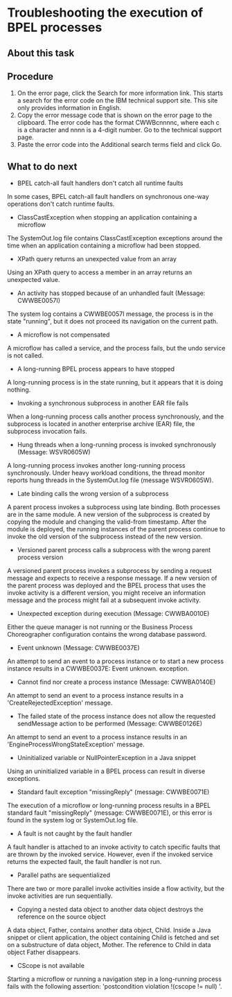 <!-- image -->

# Troubleshooting the execution of BPEL processes

## About this task

## Procedure

1. On the error page, click the Search for more
information link. This starts a search for the error code
on the IBM technical support site. This site only provides
information in English.
2. Copy the error message code that is shown on the error
page to the clipboard. The error code has the format CWWBcnnnnc,
where each c is a character and nnnn is
a 4-digit number. Go to the technical support
page.
3. Paste the error code into the Additional search
terms field and click Go.

## What to do next

- BPEL catch-all fault handlers don't catch all runtime faults

In some cases, BPEL catch-all fault handlers on synchronous one-way operations don't catch runtime faults.
- ClassCastException when stopping an application containing a microflow

The SystemOut.log file contains ClassCastException exceptions around the time when an application containing a microflow had been stopped.
- XPath query returns an unexpected value from an array

Using an XPath query to access a member in an array returns an unexpected value.
- An activity has stopped because of an unhandled fault (Message: CWWBE0057I)

The system log contains a CWWBE0057I message, the process is in the state "running", but it does not proceed its navigation on the current path.
- A microflow is not compensated

A microflow has called a service, and the process fails, but the undo service is not called.
- A long-running BPEL process appears to have stopped

A long-running process is in the state running, but it appears that it is doing nothing.
- Invoking a synchronous subprocess in another EAR file fails

When a long-running process calls another process synchronously, and the subprocess is located in another enterprise archive (EAR) file, the subprocess invocation fails.
- Hung threads when a long-running process is invoked synchronously (Message: WSVR0605W)

A long-running process invokes another long-running process synchronously. Under heavy workload conditions, the thread monitor reports hung threads in the SystemOut.log file (message WSVR0605W).
- Late binding calls the wrong version of a subprocess

A parent process invokes a subprocess using late binding. Both processes are in the same module. A new version of the subprocess is created by copying the module and changing the valid-from timestamp. After the module is deployed, the running instances of the parent process continue to invoke the old version of the subprocess instead of the new version.
- Versioned parent process calls a subprocess with the wrong parent process version

A versioned parent process invokes a subprocess by sending a request message and expects to receive a response message. If a new version of the parent process was deployed and the BPEL process that uses the invoke activity is a different version, you might receive an information message and the process might fail at a subsequent invoke activity.
- Unexpected exception during execution (Message: CWWBA0010E)

Either the queue manager is not running or the Business Process Choreographer configuration contains the wrong database password.
- Event unknown (Message: CWWBE0037E)

An attempt to send an event to a process instance or to start a new process instance results in a CWWBE0037E: Event unknown. exception.
- Cannot find nor create a process instance (Message: CWWBA0140E)

An attempt to send an event to a process instance results in a 'CreateRejectedException' message.
- The failed state of the process instance does not allow the requested sendMessage action to be performed (Message: CWWBE0126E)

An attempt to send an event to a process instance results in an 'EngineProcessWrongStateException' message.
- Uninitialized variable or NullPointerException in a Java snippet

Using an uninitialized variable in a BPEL process can result in diverse exceptions.
- Standard fault exception "missingReply" (message: CWWBE0071E)

The execution of a microflow or long-running process results in a BPEL standard fault "missingReply" (message: CWWBE0071E), or this error is found in the system log or SystemOut.log file.
- A fault is not caught by the fault handler

A fault handler is attached to an invoke activity to catch specific faults that are thrown by the invoked service. However, even if the invoked service returns the expected fault, the fault handler is not run.
- Parallel paths are sequentialized

There are two or more parallel invoke activities inside a flow activity, but the invoke activities are run sequentially.
- Copying a nested data object to another data object destroys the reference on the source object

A data object, Father, contains another data object, Child. Inside a Java snippet or client application, the object containing Child is fetched and set on a substructure of data object, Mother. The reference to Child in data object Father disappears.
- CScope is not available

Starting a microflow or running a navigation step in a long-running process fails with the following assertion: 'postcondition violation !(cscope != null) '.